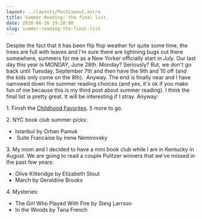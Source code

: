 ```yaml
---
layout: ../layouts/PostLayout.astro
title: Summer Reading: the final list.
date: 2010-06-20 19:28:00
slug: summer-reading-the-final-list
---
```


Despite the fact that it has been flip flop weather for quite some time, the trees are full with leaves and I'm sure there are lightning bugs out there somewhere, summers for me as a New Yorker officially start in July. Our last day this year is MONDAY, June 28th. Monday? Seriously? But, we don't go back until Tuesday, September 7th and then have the 9th and 10 off (and the kids only come on the 8th).  Anyway. The end is finally near and I have narrowed down the summer reading choices (and yes, it's ok if you make fun of me because this is my third post about summer reading). I think the final list is pretty great. It will be interesting if I stray. Anyway:  
  
1\. Finish the [Childhood Favorites](http://akindoflibrary.blogspot.com/2010/06/inspired.html). 5 more to go.  
  
2\. NYC book club summer picks:  

*   Istanbul by Orhan Pamuk
*    Suite Francaise by Irene Nemirovsky 

3\. My mom and I decided to have a mini book club while I am in Kentucky in August. We are going to read a couple Pulitzer winners that we've missed in the past few years:

*   Olive Kitteridge by Elizabeth Stout
*   March by Geraldine Brooks

4\. Mysteries: 

*   The Girl Who Played With Fire by Steig Larrson
*   In the Woods by Tana French
